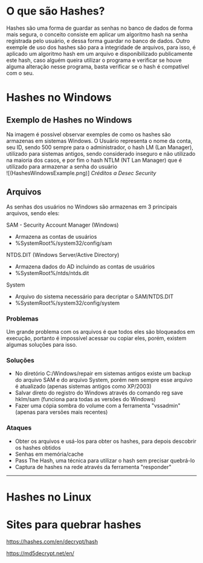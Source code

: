 # O que são Hashes?
Hashes são uma forma de guardar as senhas no banco de dados de forma mais segura, o conceito consiste em aplicar um algoritmo hash na senha registrada pelo usuário, e dessa forma guardar no banco de dados. Outro exemple de uso dos hashes são para a integridade de arquivos, para isso, é aplicado um algoritmo hash em um arquivo e disponibilizado publicamente este hash, caso alguém queira utilizar o programa e verificar se houve alguma alteração nesse programa, basta verificar se o hash é compatível com o seu.
# Hashes no Windows
## Exemplo de Hashes no Windows
Na imagem é possível observar exemples de como os hashes são armazenas em sistemas Windows. O Usuário representa o nome da conta, seu ID, sendo 500 sempre para o administrador, o hash LM (Lan Manager), utilizado para sistemas antigos, sendo considerado inseguro e não utilizado na maioria dos casos, e por fim o hash NTLM (NT Lan Manager) que é utilizado para armazenar a senha do usuário <br>
![(HashesWindowsExample.png)]
*Créditos a Desec Security* 
## Arquivos
As senhas dos usuários no Windows são armazenas em 3 principais arquivos, sendo eles:

SAM - Security Account Manager (Windows)
- Armazena as contas de usuários
- %SystemRoot%/system32/config/sam

NTDS.DIT (Windows Server/Active Directory)
- Armazena dados do AD incluindo as contas de usuários
- %SystemRoot%/ntds/ntds.dit

System
- Arquivo do sistema necessário para decriptar o SAM/NTDS.DIT
- %SystemRoot%/system32/config/system

### Problemas
Um grande problema com os arquivos é que todos eles são bloqueados em execução, portanto é impossível acessar ou copiar eles, porém, existem algumas soluções para isso.

### Soluções
- No diretório C:/Windows/repair em sistemas antigos existe um backup do arquivo SAM e do arquivo System, porém nem sempre esse arquivo é atualizado (apenas sistemas antigos como XP/2003)
- Salvar direto do registro do Windows através do comando reg save hklm/sam (funciona para todas as versões do Windows)
- Fazer uma cópia sombra do volume com a ferramenta "vssadmin" (apenas para versões mais recentes)

### Ataques
- Obter os arquivos e usá-los para obter os hashes, para depois descobrir os hashes obtidos
- Senhas em memória/cache
- Pass The Hash, uma técnica para utilizar o hash sem precisar quebrá-lo
- Captura de hashes na rede através da ferramenta "responder"

---
# Hashes no Linux
# Sites para quebrar hashes
https://hashes.com/en/decrypt/hash

https://md5decrypt.net/en/


